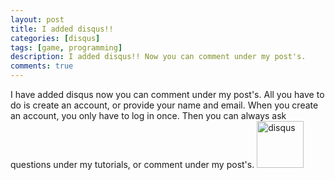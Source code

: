 ```yaml
---
layout: post
title: I added disqus!!
categories: [disqus]
tags: [game, programming]
description: I added disqus!! Now you can comment under my post's.
comments: true
---
```


I have added disqus now you can comment under my post's. All you have to do is create an account, or provide your name and email.
When you create an account, you only have to log in once. Then you can always ask questions under my tutorials, or comment under my post's.
 <img src="https://www.google.com/imgres?imgurl=https%3A%2F%2Fc.disquscdn.com%2Fnext%2Fc393ff4%2Fmarketing%2Fassets%2Fimg%2Fbrand%2Fdisqus-social-icon-blue-white.svg&imgrefurl=https%3A%2F%2Fdisqus.com%2Fbrand%2F&tbnid=DUig6kIMX-CxTM&vet=12ahUKEwiyoYiSg97wAhVsh_0HHfLDAGsQMygAegUIARChAQ..i&docid=CjjB6SoaHZj9UM&w=200&h=200&q=disqus%20logo&hl=nl&ved=2ahUKEwiyoYiSg97wAhVsh_0HHfLDAGsQMygAegUIARChAQ" alt="disqus" style="width:75px">
